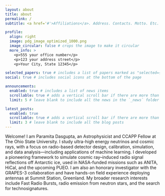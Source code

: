 ```yaml
---
layout: about
title: about
permalink: /
subtitle: <a href='#'>Affiliations</a>. Address. Contacts. Motto. Etc.

profile:
  align: right
  image: pdg_image_optimized_1000.png
  image_circular: false # crops the image to make it circular
  more_info: >
    <p>555 your office number</p>
    <p>123 your address street</p>
    <p>Your City, State 12345</p>

selected_papers: true # includes a list of papers marked as "selected={true}"
social: true # includes social icons at the bottom of the page

announcements:
  enabled: true # includes a list of news items
  scrollable: true # adds a vertical scroll bar if there are more than 3 news items
  limit: 5 # leave blank to include all the news in the `_news` folder

latest_posts:
  enabled: true
  scrollable: true # adds a vertical scroll bar if there are more than 3 new posts items
  limit: 3 # leave blank to include all the blog posts
---
```

Welcome! I am Paramita Dasgupta, an Astrophysicist and CCAPP Fellow at The Ohio State University. I study ultra-high energy neutrinos and cosmic rays, with a focus on radio-based detector design, calibration, simulation, and data analysis—including applications of machine learning.
I developed a pioneering framework to simulate cosmic ray–induced radio signal reflections off Antarctic ice, used in NASA-funded missions such as ANITA, HiCal, and the upcoming PUEO. I am also an honorary investigator with the GRAPES-3 collaboration and have hands-on field experience deploying antennas at Summit Station, Greenland.
My broader research interests include Fast Radio Bursts, radio emission from neutron stars, and the search for technosignatures.


